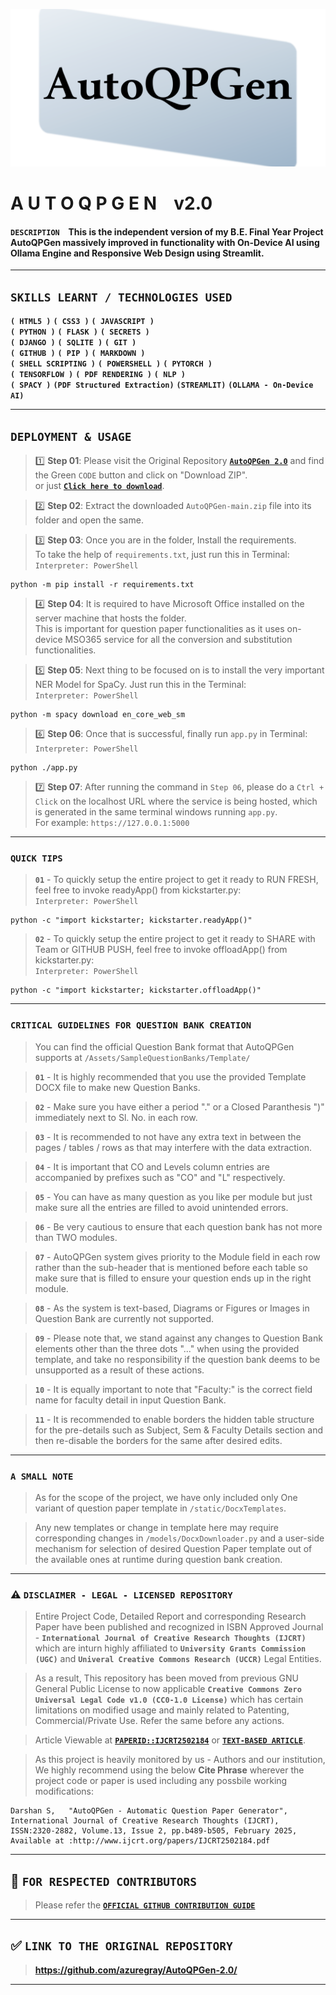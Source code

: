 ![AutoQPGen_Branding-Logo](https://raw.githubusercontent.com/azuregray/AutoQPGen/main/Assets/AutoQPGen_GitHubSocialMediaCover.png)


# **A U T O Q P G E N &ensp; v2.0**

#### **`DESCRIPTION`** &ensp; This is the independent version of my B.E. Final Year Project AutoQPGen massively improved in functionality with On-Device AI using Ollama Engine and Responsive Web Design using Streamlit.

---
## **`SKILLS LEARNT / TECHNOLOGIES USED`**
**`( HTML5 )`** **`( CSS3 )`** **`( JAVASCRIPT )`**  
**`( PYTHON )`** **`( FLASK )`** **`( SECRETS )`**  
**`( DJANGO )`** **`( SQLITE )`** **`( GIT )`**  
**`( GITHUB )`** **`( PIP )`** **`( MARKDOWN )`**  
**`( SHELL SCRIPTING )`** **`( POWERSHELL )`** **`( PYTORCH )`**  
**`( TENSORFLOW )`** **`( PDF RENDERING )`** **`( NLP )`**  
**`( SPACY )`** **`(PDF Structured Extraction)`**
**`(STREAMLIT)`** **`(OLLAMA - On-Device AI)`**

---
## **`DEPLOYMENT & USAGE`**
> 1️⃣ **Step 01**: Please visit the Original Repository [**`AutoQPGen 2.0`**](https://github.com/azuregray/AutoQPGen-2.0) and find the Green `CODE` button and click on "Download ZIP".  
> or just [**`Click here to download`**](https://github.com/azuregray/AutoQPGen-2.0/archive/refs/heads/main.zip).

> 2️⃣ **Step 02**: Extract the downloaded `AutoQPGen-main.zip` file into its folder and open the same.

> 3️⃣ **Step 03**: Once you are in the folder, Install the requirements.  
> To take the help of `requirements.txt`, just run this in Terminal:  
> `Interpreter: PowerShell`
```
python -m pip install -r requirements.txt
```

> 4️⃣ **Step 04**: It is required to have Microsoft Office installed on the server machine that hosts the folder.  
> This is important for question paper functionalities as it uses on-device MSO365 service for all the conversion and substitution functionalities.

> 5️⃣ **Step 05**: Next thing to be focused on is to install the very important NER Model for SpaCy. Just run this in the Terminal:  
> `Interpreter: PowerShell`
```
python -m spacy download en_core_web_sm
```

> 6️⃣ **Step 06**: Once that is successful, finally run `app.py` in Terminal:  
> `Interpreter: PowerShell`
```
python ./app.py
```

> 7️⃣ **Step 07**: After running the command in `Step 06`, please do a `Ctrl + Click` on the localhost URL where the service is being hosted, which is generated in the same terminal windows running `app.py`.  
> For example: `https://127.0.0.1:5000`

---
### **`QUICK TIPS`**
> **`01`** - To quickly setup the entire project to get it ready to RUN FRESH, feel free to invoke readyApp() from kickstarter.py:  
> `Interpreter: PowerShell`
```
python -c "import kickstarter; kickstarter.readyApp()"
```
> **`02`** - To quickly setup the entire project to get it ready to SHARE with Team or GITHUB PUSH, feel free to invoke offloadApp() from kickstarter.py:  
> `Interpreter: PowerShell`
```
python -c "import kickstarter; kickstarter.offloadApp()"
```

---
### **`CRITICAL GUIDELINES FOR QUESTION BANK CREATION`**
> You can find the official Question Bank format that AutoQPGen supports at `/Assets/SampleQuestionBanks/Template/`

> **`01`** - It is highly recommended that you use the provided Template DOCX file to make new Question Banks.  

> **`02`** - Make sure you have either a period "." or a Closed Paranthesis ")" immediately next to Sl. No. in each row.  

> **`03`** - It is recommended to not have any extra text in between the pages / tables / rows as that may interfere with the data extraction.  

> **`04`** - It is important that CO and Levels column entries are accompanied by prefixes such as "CO" and "L" respectively.  

> **`05`** - You can have as many question as you like per module but just make sure all the entries are filled to avoid unintended errors.  

> **`06`** - Be very cautious to ensure that each question bank has not more than TWO modules.  

> **`07`** - AutoQPGen system gives priority to the Module field in each row rather than the sub-header that is mentioned before each table so make sure that is filled to ensure your question ends up in the right module.

> **`08`** - As the system is text-based, Diagrams or Figures or Images in Question Bank are currently not supported.  

> **`09`** - Please note that, we stand against any changes to Question Bank elements other than the three dots "..." when using the provided template, and take no responsibility if the question bank deems to be unsupported as a result of these actions.  

> **`10`** - It is equally important to note that "Faculty:" is the correct field name for faculty detail in input Question Bank.     

> **`11`** - It is recommended to enable borders the hidden table structure for the pre-details such as Subject, Sem & Faculty Details section and then re-disable the borders for the same after desired edits.  

---
### **`A SMALL NOTE`**
> As for the scope of the project, we have only included only One variant of question paper template in `/static/DocxTemplates`.  

> Any new templates or change in template here may require corresponding changes in `/models/DocxDownloader.py` and a user-side mechanism for selection of desired Question Paper template out of the available ones at runtime during question bank creation.  

---
### ⚠️ **`DISCLAIMER - LEGAL - LICENSED REPOSITORY`** 
> Entire Project Code, Detailed Report and corresponding Research Paper have been published and recognized in ISBN Approved Journal - **`International Journal of Creative Research Thoughts (IJCRT)`** which are inturn highly affiliated to **`University Grants Commission (UGC)`** and **`Univeral Creative Commons Research (UCCR)`** Legal Entities.  

> As a result, This repository has been moved from previous GNU General Public License to now applicable **`Creative Commons Zero Universal Legal Code v1.0 (CC0-1.0 License)`** which has certain limitations on modified usage and mainly related to Patenting, Commercial/Private Use. Refer the same before any actions.  

> Article Viewable at [**`PAPERID::IJCRT2502184`**](https://ijcrt.org/papers/IJCRT2502184.pdf) or [**`TEXT-BASED ARTICLE`**](https://ijcrt.org/viewfulltext.php?&p_id=IJCRT2502184).  

> As this project is heavily monitored by us - Authors and our institution, We highly recommend using the below **Cite Phrase** wherever the project code or paper is used including any possbile working modifications:  
```
Darshan S,   "AutoQPGen - Automatic Question Paper Generator", International Journal of Creative Research Thoughts (IJCRT), ISSN:2320-2882, Volume.13, Issue 2, pp.b489-b505, February 2025, Available at :http://www.ijcrt.org/papers/IJCRT2502184.pdf
```

---
## 🔰 **`FOR RESPECTED CONTRIBUTORS`** 
> Please refer the [**`OFFICIAL GITHUB CONTRIBUTION GUIDE`**](https://docs.github.com/en/get-started/exploring-projects-on-github/contributing-to-a-project) 
---

## ✅ **`LINK TO THE ORIGINAL REPOSITORY`** 

> **https://github.com/azuregray/AutoQPGen-2.0/**

---
